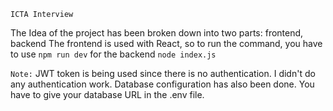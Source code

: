 `ICTA Interview`

The Idea of the project has been broken down into two parts: frontend, backend 
The frontend is used with React, so to run the command, you have to use `npm run dev` for the backend `node index.js`

`Note:`
JWT token is being used since there is no authentication. I didn't do any authentication work. Database configuration has also been done. You have to give your database URL in the .env file.
